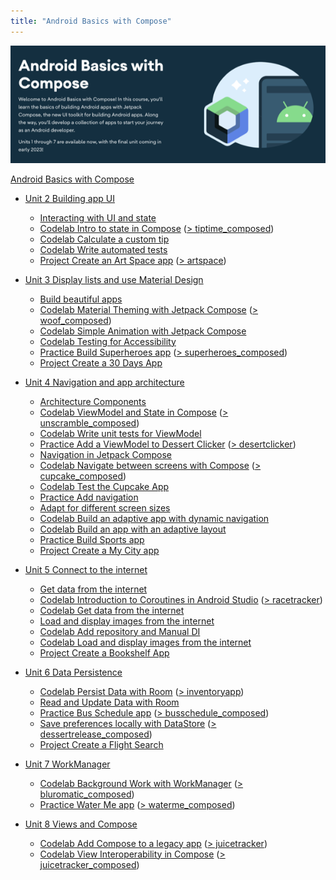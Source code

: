 ```yaml
---
title: "Android Basics with Compose"
---
```


![Screenshot Course Start Page](/assets/img/courses/screenshot-android-basics-compose.png)

[Android Basics with Compose](https://developer.android.com/courses/android-basics-compose/course)

- [Unit 2 Building app UI](https://developer.android.com/courses/android-basics-compose/unit-2)
  - [Interacting with UI and state](https://developer.android.com/courses/pathways/android-basics-compose-unit-2-pathway-3)
  - [Codelab Intro to state in Compose](https://developer.android.com/codelabs/basic-android-kotlin-compose-using-state) ([> tiptime_composed](https://github.com/mspath/tiptime_composed))
  - [Codelab Calculate a custom tip](https://developer.android.com/codelabs/basic-android-kotlin-compose-calculate-tip)
  - [Codelab Write automated tests](https://developer.android.com/codelabs/basic-android-kotlin-compose-write-automated-tests)
  - [Project Create an Art Space app](https://developer.android.com/codelabs/basic-android-kotlin-compose-art-space) ([> artspace](https://github.com/mspath/artspace))

- [Unit 3 Display lists and use Material Design](https://developer.android.com/courses/android-basics-compose/unit-3)
  - [Build beautiful apps](https://developer.android.com/courses/pathways/android-basics-compose-unit-3-pathway-3)
  - [Codelab Material Theming with Jetpack Compose](https://developer.android.com/codelabs/basic-android-kotlin-compose-material-theming) ([> woof_composed](https://github.com/mspath/woof_composed))
  - [Codelab Simple Animation with Jetpack Compose](https://developer.android.com/codelabs/basic-android-kotlin-compose-woof-animation)
  - [Codelab Testing for Accessibility](https://developer.android.com/codelabs/basic-android-kotlin-compose-test-accessibility)
  - [Practice Build Superheroes app](https://developer.android.com/codelabs/basic-android-kotlin-compose-practice-superheroes) ([> superheroes_composed](https://github.com/mspath/superheroes_composed))
  - [Project Create a 30 Days App](https://developer.android.com/codelabs/basic-android-kotlin-compose-30-days)

- [Unit 4 Navigation and app architecture](https://developer.android.com/courses/android-basics-compose/unit-4)
  - [Architecture Components](https://developer.android.com/courses/pathways/android-basics-compose-unit-4-pathway-1)
  - [Codelab ViewModel and State in Compose](https://developer.android.com/codelabs/basic-android-kotlin-compose-viewmodel-and-state) ([> unscramble_composed](https://github.com/mspath/unscramble_composed))
  - [Codelab Write unit tests for ViewModel](https://developer.android.com/codelabs/basic-android-kotlin-compose-test-viewmodel)
  - [Practice Add a ViewModel to Dessert Clicker](https://developer.android.com/codelabs/basic-android-kotlin-compose-practice-viewmodel) ([> desertclicker](https://github.com/mspath/desertclicker))
  - [Navigation in Jetpack Compose](https://developer.android.com/courses/pathways/android-basics-compose-unit-4-pathway-2)
  - [Codelab Navigate between screens with Compose](https://developer.android.com/codelabs/basic-android-kotlin-compose-navigation) ([> cupcake_composed](https://github.com/mspath/cupcake_composed))
  - [Codelab Test the Cupcake App](https://developer.android.com/codelabs/basic-android-kotlin-compose-test-cupcake)
  - [Practice Add navigation](https://developer.android.com/codelabs/basic-android-kotlin-compose-practice-navigation)
  - [Adapt for different screen sizes](https://developer.android.com/courses/pathways/android-basics-compose-unit-4-pathway-3)
  - [Codelab Build an adaptive app with dynamic navigation](https://developer.android.com/codelabs/basic-android-kotlin-compose-adaptive-navigation-for-large-screens)
  - [Codelab Build an app with an adaptive layout](https://developer.android.com/codelabs/basic-android-kotlin-compose-adaptive-content-for-large-screens)
  - [Practice Build Sports app](https://developer.android.com/codelabs/basic-android-kotlin-compose-practice-sports-app)
  - [Project Create a My City app](https://developer.android.com/codelabs/basic-android-kotlin-compose-my-city)

- [Unit 5 Connect to the internet](https://developer.android.com/courses/android-basics-compose/unit-5)
  - [Get data from the internet](https://developer.android.com/courses/pathways/android-basics-compose-unit-5-pathway-1)
  - [Codelab Introduction to Coroutines in Android Studio](https://developer.android.com/codelabs/basic-android-kotlin-compose-coroutines-android-studio)  ([> racetracker](https://github.com/mspath/racetracker))
  - [Codelab Get data from the internet](https://developer.android.com/codelabs/basic-android-kotlin-compose-getting-data-internet)
  - [Load and display images from the internet](https://developer.android.com/courses/pathways/android-basics-compose-unit-5-pathway-2)
  - [Codelab Add repository and Manual DI](https://developer.android.com/codelabs/basic-android-kotlin-compose-add-repository)
  - [Codelab Load and display images from the internet](https://developer.android.com/codelabs/basic-android-kotlin-compose-load-images)
  - [Project Create a Bookshelf App](https://developer.android.com/codelabs/basic-android-kotlin-compose-bookshelf)

- [Unit 6 Data Persistence](https://developer.android.com/courses/android-basics-compose/unit-6)
  - [Codelab Persist Data with Room](https://developer.android.com/codelabs/basic-android-kotlin-compose-persisting-data-room) ([> inventoryapp](https://github.com/mspath/inventoryapp))
  - [Read and Update Data with Room](https://developer.android.com/codelabs/basic-android-kotlin-compose-update-data-room)
  - [Practice Bus Schedule app](https://developer.android.com/codelabs/basic-android-kotlin-compose-practice-bus-schedule-app) ([> busschedule_composed](https://github.com/mspath/busschedule_composed))
  - [Save preferences locally with DataStore](https://developer.android.com/codelabs/basic-android-kotlin-compose-datastore) ([> dessertrelease_composed](https://github.com/mspath/dessertrelease_composed))
  - [Project Create a Flight Search](https://developer.android.com/codelabs/basic-android-kotlin-compose-flight-search)

- [Unit 7 WorkManager](https://developer.android.com/courses/android-basics-compose/unit-7)
  - [Codelab Background Work with WorkManager](https://developer.android.com/codelabs/basic-android-kotlin-compose-workmanager) ([> bluromatic_composed](https://github.com/mspath/bluromatic_composed))
  - [Practice Water Me app](https://developer.android.com/codelabs/basic-android-kotlin-compose-practice-water-me-app) ([> waterme_composed](https://github.com/mspath/waterme_composed))

- [Unit 8 Views and Compose](https://developer.android.com/courses/android-basics-compose/unit-8)
  - [Codelab Add Compose to a legacy app](https://developer.android.com/codelabs/basic-android-kotlin-training-compose-add-compose-to-a-view-based-app) ([> juicetracker](https://github.com/mspath/juicetracker))
  - [Codelab View Interoperability in Compose](https://developer.android.com/codelabs/basic-android-kotlin-compose-view-interop) ([> juicetracker_composed](https://github.com/mspath/juicetracker_composed))
